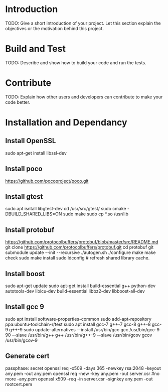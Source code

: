 # Introduction 
TODO: Give a short introduction of your project. Let this section explain the objectives or the motivation behind this project. 


# Build and Test
TODO: Describe and show how to build your code and run the tests. 

# Contribute
TODO: Explain how other users and developers can contribute to make your code better. 

# Installation and Dependancy
## Install OpenSSL
sudo apt-get install libssl-dev

## Install poco
https://github.com/pocoproject/poco.git

## Install gtest
sudo apt isntall libgtest-dev
cd /usr/src/gtest/
sudo cmake -DBUILD_SHARED_LIBS=ON
sudo make
sudo cp *.so /usr/lib

## Install protobuf
https://github.com/protocolbuffers/protobuf/blob/master/src/README.md
git clone https://github.com/protocolbuffers/protobuf.git
cd protobuf
git submodule update --init --recursive
./autogen.sh
./configure
make
make check
sudo make install
sudo ldconfig # refresh shared library cache.

## Install boost
sudo apt-get update
sudo apt-get install build-essential g++ python-dev autotools-dev libicu-dev build-essential libbz2-dev libboost-all-dev

## Install gcc 9
sudo apt install software-properties-common
sudo add-apt-repository ppa:ubuntu-toolchain-r/test
sudo apt install gcc-7 g++-7 gcc-8 g++-8 gcc-9 g++-9
sudo update-alternatives --install /usr/bin/gcc gcc /usr/bin/gcc-9 90 --slave /usr/bin/g++ g++ /usr/bin/g++-9 --slave /usr/bin/gcov gcov /usr/bin/gcov-9

## Generate cert
passphase: secret
openssl req -x509 -days 365 -newkey rsa:2048 -keyout any.pem -out any.pem
openssl req -new -key any.pem -out server.csr #no more -any.pem
openssl x509 -req -in server.csr -signkey any.pem -out rootcert.pem